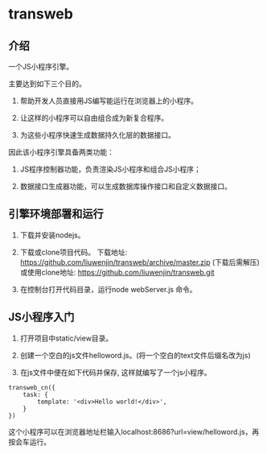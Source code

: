 # transweb

## 介绍

一个JS小程序引擎。

主要达到如下三个目的。

1. 帮助开发人员直接用JS编写能运行在浏览器上的小程序。

2. 让这样的小程序可以自由组合成为新复合程序。

3. 为这些小程序快速生成数据持久化层的数据接口。

因此该小程序引擎具备两类功能： 

1) JS程序控制器功能，负责渲染JS小程序和组合JS小程序；

2) 数据接口生成器功能，可以生成数据库操作接口和自定义数据接口。

## 引擎环境部署和运行

1. 下载并安装nodejs。

2. 下载或clone项目代码。
下载地址: https://github.com/liuwenjin/transweb/archive/master.zip (下载后需解压)
或使用clone地址: https://github.com/liuwenjin/transweb.git

3. 在控制台打开代码目录，运行node webServer.js 命令。

## JS小程序入门

1. 打开项目中static/view目录。

2. 创建一个空白的js文件helloword.js。(将一个空白的text文件后缀名改为js)

3. 在js文件中便在如下代码并保存, 这样就编写了一个js小程序。

```
transweb_cn({
    task: {
        template: '<div>Hello world!</div>',
    }
})
```
这个小程序可以在浏览器地址栏输入localhost:8686?url=view/helloword.js，再按会车运行。
